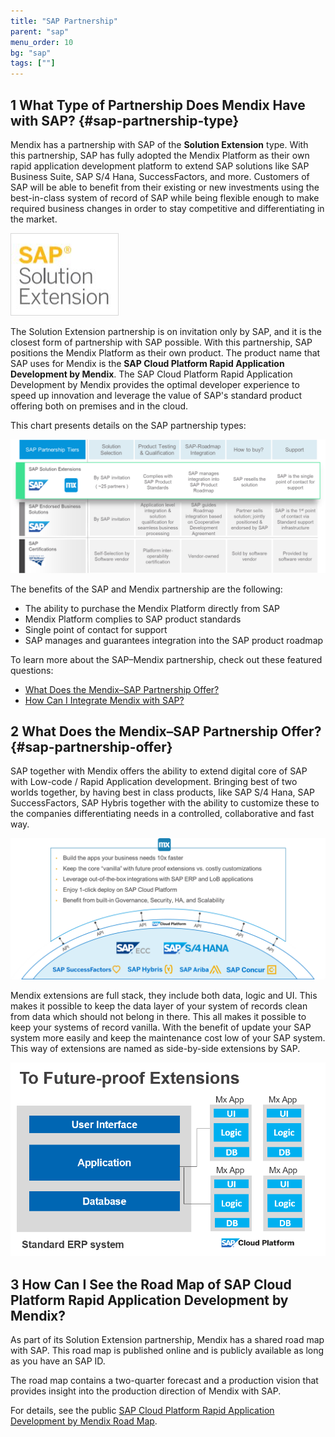 ```yaml
---
title: "SAP Partnership"
parent: "sap"
menu_order: 10
bg: "sap"
tags: [""]
---
```


## 1 What Type of Partnership Does Mendix Have with SAP? {#sap-partnership-type}

Mendix has a partnership with SAP of the **Solution Extension** type. With this partnership, SAP has fully adopted the Mendix Platform as their own rapid application development platform to extend SAP solutions like SAP Business Suite, SAP S/4 Hana, SuccessFactors, and more. Customers of SAP will be able to benefit from their existing or new investments using the best-in-class system of record of SAP while being flexible enough to make required business changes in order to stay competitive and differentiating in the market.

![](attachments/sapsolutionextention.png)

The Solution Extension partnership is on invitation only by SAP, and it is the closest form of partnership with SAP possible. With this partnership, SAP positions the Mendix Platform as their own product. The product name that SAP uses for Mendix is the **SAP Cloud Platform Rapid Application Development by Mendix**. The SAP Cloud Platform Rapid Application Development by Mendix provides the optimal developer experience to speed up innovation and leverage the value of SAP's standard product offering both on premises and in the cloud.

This chart presents details on the SAP partnership types:

![](attachments/sappartnership.png)

The benefits of the SAP and Mendix partnership are the following:

* The ability to purchase the Mendix Platform directly from SAP
* Mendix Platform complies to SAP product standards
* Single point of contact for support
* SAP manages and guarantees integration into the SAP product roadmap

To learn more about the SAP–Mendix partnership, check out these featured questions:

* [What Does the Mendix–SAP Partnership Offer?](#sap-partnership-offer)
* [How Can I Integrate Mendix with SAP?](sap-integration#integrate-with-sap)

## 2 What Does the Mendix–SAP Partnership Offer? {#sap-partnership-offer}

SAP together with Mendix offers the ability to extend digital core of SAP with Low-code / Rapid Application development. Bringing best of two worlds together, by having best in class products, like SAP S/4 Hana, SAP SuccessFactors, SAP Hybris together with the ability to customize these to the companies differentiating needs in a controlled, collaborative and fast way.

![](attachments/mx-sap-offering.png)

Mendix extensions are full stack, they include both data, logic and UI. This makes it possible to keep the data layer of your system of records clean from data which should not belong in there. This all makes it possible to keep your systems of record vanilla. With the benefit of update your SAP system more easily and keep the maintenance cost low of your SAP system. This way of extensions are named  as side-by-side extensions by SAP.

![](attachments/sap-future-proof-extentions.png)

## 3 How Can I See the Road Map of SAP Cloud Platform Rapid Application Development by Mendix?

As part of its Solution Extension partnership, Mendix has a shared road map with SAP. This road map is published online and is publicly available as long as you have an SAP ID.

The road map contains a two-quarter forecast and a production vision that provides insight into the production direction of Mendix with SAP.

For details, see the public [SAP Cloud Platform Rapid Application Development by Mendix Road Map](https://www.sap.com/products/roadmaps.html?sort=title_asc&search=mendix#pdf-asset=a07b68ed-fc7c-0010-87a3-c30de2ffd8ff&page=11).
